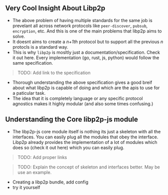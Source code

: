 ## Very Cool Insight About Libp2p
* The above problem of having multiple standards for the same job is prevelant all across network protocols like `peer-discover`, `pubsub`, `encryption`, etc. And this is one of the main problems that libp2p aims to solve. 
* It doesnt aims to create a *n+1th* protocol but to support all the previous *n* protocls is a standard way.
* This is why `libp2p` is mosltly just a documentation/specification. Check it out here. Every implementation (go, rust, js, python) would follow the same specification. 
>TODO: Add link to the specification
* Thorough understanding the above specification gives a good breif about what libp2p is capable of doing and which are the apis to use for a paticular task. 
* The idea that it is completely language or any specific protocol agnostics makes it highly modular (and also some times confusing.)

## Understanding the Core libp2p-js module
* The libp2p-js core module itself is nothing its just a skeleton with all the interfaces. You can easily plug all the modules that obey the interface. Libp2p already provides the implementation of a lot of modules which does so (check it out here) which you can easily plug.
>TODO: Add proper links

>TODO: Explain the concept of skeleton and interfaces better. May be use an example.

* Creating a libp2p bundle, add config
* try it yourself 